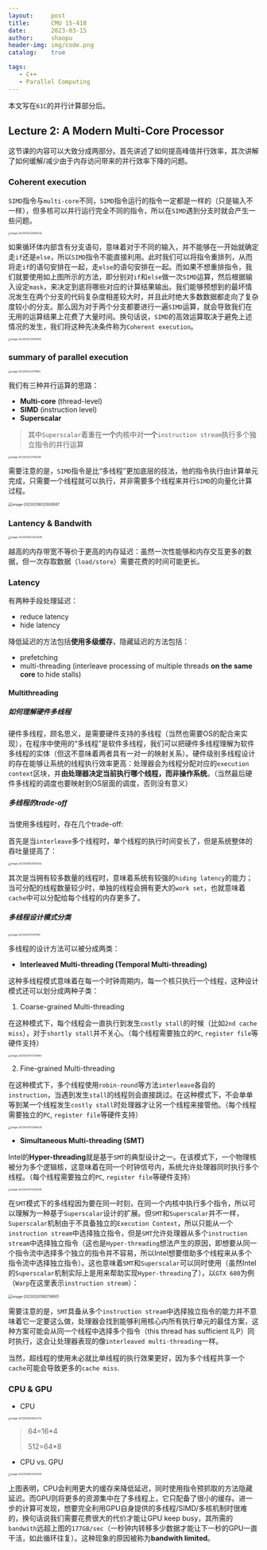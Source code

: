 ```yaml
---
layout:		post
title:		CMU 15-418
date:		2023-03-15
author:		shaopu
header-img:	img/code.png
catalog:	true

tags:
   - C++
   - Parallel Computing
---
```


本文写在`61C`的并行计算部分后。

## Lecture 2: A Modern Multi-Core Processor

这节课的内容可以大致分成两部分。首先讲述了如何提高峰值并行效率，其次讲解了如何缓解/减少由于内存访问带来的并行效率下降的问题。

### Coherent execution

`SIMD`指令与`multi-core`不同，`SIMD`指令运行的指令一定都是一样的（只是输入不一样），但多核可以并行运行完全不同的指令，所以在`SIMD`遇到分支时就会产生一些问题。

<img src="https://shaopu-blog.oss-cn-beijing.aliyuncs.com/img/2023-03-16-055606.png" alt="image-20230315225606232" style="zoom: 33%;" />

如果循环体内部含有分支语句，意味着对于不同的输入，并不能够在一开始就确定走`if`还是`else`，所以`SIMD`指令不能直接利用。此时我们可以将指令重排列，从而将走`if`的语句安排在一起，走`else`的语句安排在一起。而如果不想重排指令，我们就要使用如上图所示的方法，即分别对`if`和`else`做一次`SIMD`运算，然后根据输入设定`mask`，来决定到底将哪些对应的计算结果输出。我们能够预想到的最坏情况发生在两个分支的代码复杂度相差较大时，并且此时绝大多数数据都走向了复杂度较小的分支。那么因为对于两个分支都要进行一遍`SIMD`运算，就会导致我们在无用的运算结果上花费了大量时间。换句话说，`SIMD`的高效运算取决于避免上述情况的发生，我们将这种先决条件称为`Coherent execution`。

<img src="https://shaopu-blog.oss-cn-beijing.aliyuncs.com/img/2023-03-16-060510.png" alt="image-20230315230510091" style="zoom:33%;" />

### summary of parallel execution

<img src="https://shaopu-blog.oss-cn-beijing.aliyuncs.com/img/2023-03-16-061117.png" alt="image-20230315231117483" style="zoom:33%;" />

我们有三种并行运算的思路：

- **Multi-core** (thread-level)
- **SIMD** (instruction level)
- **Superscalar**

> 其中`Superscalar`着重在**一个**内核中对**一个**`instruction stream`执行多个独立指令的并行运算

<img src="https://shaopu-blog.oss-cn-beijing.aliyuncs.com/img/2023-03-16-061147.png" alt="image-20230315231144290" style="zoom:33%;" />

需要注意的是，`SIMD`指令是比“多线程”更加底层的技法，他的指令执行由计算单元完成，只需要一个线程就可以执行，并非需要多个线程来并行`SIMD`的向量化计算过程。

<img src="https://shaopu-blog.oss-cn-beijing.aliyuncs.com/img/2023-03-16-102929.png" alt="image-20230316032928587" style="zoom:50%;" />

### Lantency & Bandwith

<img src="https://shaopu-blog.oss-cn-beijing.aliyuncs.com/img/2023-03-16-092422.png" alt="image-20230316022422678" style="zoom:33%;" />

越高的内存带宽不等价于更高的内存延迟：虽然一次性能够和内存交互更多的数据，但一次存取数据（`load/store`）需要花费的时间可能更长。

### Latency

有两种手段处理延迟：

- reduce latency
- hide latency

降低延迟的方法包括**使用多级缓存**，隐藏延迟的方法包括：

- prefetching
- multi-threading (interleave processing of multiple threads **on the same core** to hide stalls)

#### Multithreading

##### 如何理解硬件多线程

硬件多线程，顾名思义，是需要硬件支持的多线程（当然也需要OS的配合来实现），在程序中使用的“多线程”是软件多线程，我们可以把硬件多线程理解为软件多线程的实体（但这不意味着两者具有一对一的映射关系）。硬件级别多线程设计的存在能够让系统的线程执行效率更高：处理器会为线程分配对应的`execution context`区块，并**由处理器决定当前执行哪个线程，而非操作系统**。（当然最后硬件多线程的调度也要映射到OS层面的调度，否则没有意义）

##### 多线程的trade-off

当使用多线程时，存在几个trade-off: 

首先是当`interleave`多个线程时，单个线程的执行时间变长了，但是系统整体的吞吐量提高了：

<img src="https://shaopu-blog.oss-cn-beijing.aliyuncs.com/img/2023-03-16-095901.png" alt="image-20230316025901256" style="zoom:33%;" />

其次是当拥有较多数量的线程时，意味着系统有较强的`hiding latency`的能力；当可分配的线程数量较少时，单独的线程会拥有更大的`work set`，也就意味着`cache`中可以分配给每个线程的内存更多了。

##### 多线程设计模式分类

<img src="https://shaopu-blog.oss-cn-beijing.aliyuncs.com/img/2023-03-21-002511.png" alt="image-20230320172511197" style="zoom: 33%;" />

多线程的设计方法可以被分成两类：

- **Interleaved Multi-threading (Temporal Multi-threading)**

这种多线程模式意味着在每一个时钟周期内，每一个核只执行一个线程，这种设计模式还可以划分成两种子类：

1. Coarse-grained Multi-threading

在这种模式下，每个线程会一直执行到发生`costly stall`的时候（比如`2nd cache miss`），对于`shortly stall`并不关心。（每个线程需要独立的`PC`, `register file`等硬件支持）

<img src="https://shaopu-blog.oss-cn-beijing.aliyuncs.com/img/2023-03-21-002739.png" alt="image-20230320172739063" style="zoom:33%;" />

2. Fine-grained Multi-threading

在这种模式下，多个线程使用`robin-round`等方法`interleave`各自的`instruction`，当遇到发生`stall`的线程则会直接跳过。在这种模式下，不会单单等到某一个线程发生`costly stall`时处理器才让另一个线程来接管他。（每个线程需要独立的`PC`, `register file`等硬件支持）

<img src="https://shaopu-blog.oss-cn-beijing.aliyuncs.com/img/2023-03-21-002806.png" alt="image-20230320172806526" style="zoom:33%;" />

- **Simultaneous Multi-threading (SMT)**

Intel的**Hyper-threading**就是基于`SMT`的典型设计之一。在该模式下，一个物理核被分为多个逻辑核，这意味着在同一个时钟信号内，系统允许处理器同时执行多个线程。（每个线程需要独立的`PC`, `register file`等硬件支持）

<img src="https://shaopu-blog.oss-cn-beijing.aliyuncs.com/img/2023-03-21-002831.png" alt="image-20230320172831208" style="zoom:33%;" />

在`SMT`模式下的多线程因为要在同一时刻，在同一个内核中执行多个指令，所以可以理解为一种基于`Superscalar`设计的扩展。但`SMT`和`Superscalar`并不一样，`Superscalar`机制由于不具备独立的`Execution Context`，所以只能从一个`instruction stream`中选择独立指令，但是`SMT`允许处理器从多个`instruction stream`中选择独立指令（这也是`Hyper-threading`想法产生的原因，即想要从同一个指令流中选择多个独立的指令并不容易，所以Intel想要借助多个线程来从多个指令流中选择独立指令）。这也意味着`SMT`和`Superscalar`可以同时使用（虽然Intel的`Superscalar`机制实际上是用来帮助实现`Hyper-threading`了），以`GTX 680`为例（`Warp`在这里表示`instruction stream`）：

<img src="https://shaopu-blog.oss-cn-beijing.aliyuncs.com/img/2023-03-21-010736.png" alt="image-20230320180736901" style="zoom:50%;" />

需要注意的是，`SMT`具备从多个`instruction stream`中选择独立指令的能力并不意味着它一定要这么做，处理器会找到能够利用核心内所有执行单元的最佳方案，这种方案可能会从同一个线程中选择多个指令（this thread has sufficient ILP）同时执行，这会让处理器表现的像`interleaved multi-threading`一样。

当然，超线程的使用未必就比单线程的执行效果更好，因为多个线程共享一个`cache`可能会导致更多的`cache miss`.

### CPU & GPU

- CPU

<img src="https://shaopu-blog.oss-cn-beijing.aliyuncs.com/img/2023-03-16-100623.png" alt="image-20230316030623713" style="zoom:33%;" />

> 64=16*4
>
> 512=64*8

- CPU vs. GPU

<img src="https://shaopu-blog.oss-cn-beijing.aliyuncs.com/img/2023-03-16-101020.png" alt="image-20230316031020240" style="zoom:33%;" />

上图表明，CPU会利用更大的缓存来降低延迟，同时使用指令预抓取的方法隐藏延迟。而GPU则将更多的资源集中在了多线程上，它只配备了很小的缓存。进一步的计算可发现，想要完全利用GPU自身提供的多线程/SIMD/多核机制时很难的，换句话说我们需要花费很大的代价才能让GPU keep busy，其所需的`bandwith`远超上图的`177GB/sec`（一秒钟内转移多少数据才能让下一秒的GPU一直干活，如此循环往复）。这种现象的原因被称为**bandwith limited**。